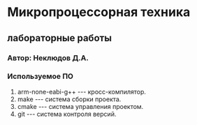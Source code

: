 # Микропроцессорная техника
## лабораторные работы


### Автор: Неклюдов Д.А.


### Используемое ПО
1. arm-none-eabi-g++ --- кросс-компилятор.
1. make --- система сборки проекта.
1. cmake --- система управления проектом.
1. git --- система контроля версий.
